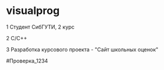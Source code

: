 # visualprog

1 Студент СибГУТИ, 2 курс

2 С/С++

3 Разработка курсового проекта - "Сайт школьных оценок"

#Проверка_1234
